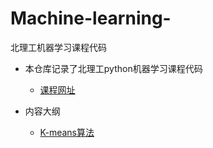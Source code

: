 # Machine-learning-
北理工机器学习课程代码
+ 本仓库记录了北理工python机器学习课程代码
  + [课程网址](https://www.icourse163.org/learn/BIT-1001872001?tid=1001965001#/learn/announce)


+ 内容大纲
  + [K-means算法](https://github.com/WangWang318/Machine-learning-/tree/main/k-means)
